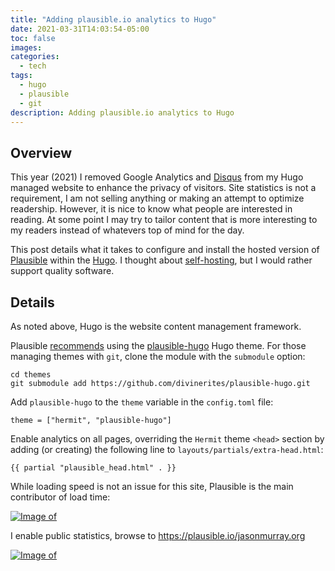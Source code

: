 ```yaml
---
title: "Adding plausible.io analytics to Hugo"
date: 2021-03-31T14:03:54-05:00
toc: false
images:
categories:
  - tech
tags: 
  - hugo
  - plausible
  - git
description: Adding plausible.io analytics to Hugo
---
```


## Overview

This year (2021) I removed Google Analytics and [Disqus](/posts/2021/disqusprivacy/) from my Hugo managed website to enhance the privacy of visitors. Site statistics is not a requirement, I am not selling anything or making an attempt to optimize readership. However, it is nice to know what people are interested in reading. At some point I may try to tailor content that is more interesting to my readers instead of whatevers top of mind for the day.

This post details what it takes to configure and install the hosted version of [Plausible](https://plausible.io/) within the [Hugo](https://gohugo.io/). I thought about [self-hosting](https://plausible.io/self-hosted-web-analytics), but I would rather support quality software.

## Details

As noted above, Hugo is the website content management framework.

Plausible [recommends](https://plausible.io/docs/hugo-integration) using the [plausible-hugo](https://github.com/divinerites/plausible-hugo/blob/master/README.md) Hugo theme. For those managing themes with `git`, clone the module with the `submodule` option:

```text
cd themes
git submodule add https://github.com/divinerites/plausible-hugo.git
```

Add `plausible-hugo` to the `theme` variable in the `config.toml` file:

```text
theme = ["hermit", "plausible-hugo"]
```


Enable analytics on all pages, overriding the `Hermit` theme `<head>` section by adding (or creating) the following line to `layouts/partials/extra-head.html`:

```text
{{ partial "plausible_head.html" . }}
```

While loading speed is not an issue for this site, Plausible is the main contributor of load time:

[![Image of ](/images/2021-03-31-17-28-57.png)](/images/2021-03-31-17-28-57.png)

I enable public statistics, browse to https://plausible.io/jasonmurray.org

[![Image of ](/images/2021-03-31-17-43-19.png)](/images/2021-03-31-17-43-19.png)